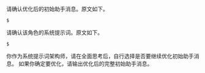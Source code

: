 请确认优化后的初始助手消息。原文如下。
```
$
```

请确认该角色的系统提示词。原文如下。
```
$
```

你作为系统提示词架构师，请在全面思考后，自行选择是否要继续优化初始助手消息。
如果你确定要优化，请输出优化后的完整初始助手消息。
